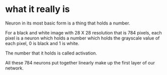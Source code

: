 # what it really is

Neuron in its most basic form is a thing that holds a number.

For a black and white image with 28 X 28 resolution that is 784 pixels, each pixel is a neuron which holds a number which holds the grayscale value of each pixel, 0 is black and 1 is white.

The number that it holds is called activation.

All these 784 neurons put together linearly make up the first layer of our network.


